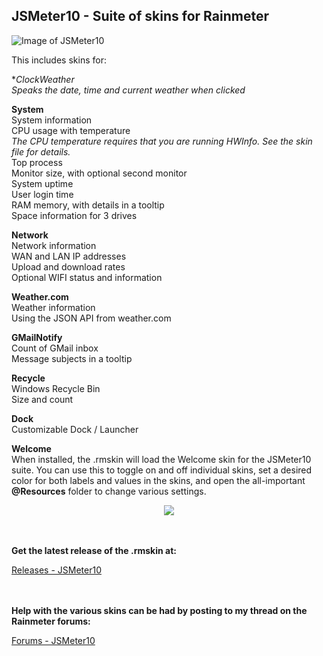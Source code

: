 ## JSMeter10 - Suite of skins for Rainmeter

![Image of  JSMeter10](https://github.com/jsmorley/JSMeter10/blob/main/Welcome/JSMeter10.jpg)

This includes skins for:

**ClockWeather*<br/>
*Speaks the date, time and current weather when clicked*

**System**<br/>
System information<br/>
CPU usage with temperature<br/>
*The CPU temperature requires that you are running HWInfo. See the skin file for details.*<br/>
Top process<br/>
Monitor size, with optional second monitor<br/>
System uptime<br/>
User login time<br/>
RAM memory, with details in a tooltip<br/>
Space information for 3 drives

**Network**<br/>
Network information<br/>
WAN and LAN IP addresses<br/>
Upload and download rates<br/>
Optional WIFI status and information

**Weather.com**<br/>
Weather information<br/>
Using the JSON API from weather.com

**GMailNotify**<br/>
Count of GMail inbox<br/>
Message subjects in a tooltip

**Recycle**<br/>
Windows Recycle Bin<br/>
Size and count

**Dock**<br/>
Customizable Dock / Launcher

**Welcome**<br/>
When installed, the .rmskin will load the Welcome skin for the JSMeter10 suite. You can use this to toggle on and off individual skins, set a desired color for both labels and values in the skins, and open the all-important **@Resources** folder to change various settings.

<p align="center">
  <img src="https://github.com/jsmorley/JSMeter10/blob/main/Welcome/WelcomeImage.jpg" />
</p>

<br/><br/>**Get the latest release of the .rmskin at:**

[Releases - JSMeter10](https://github.com/jsmorley/JSMeter10/releases)

<br/><br/>**Help with the various skins can be had by posting to my thread on the Rainmeter forums:**

[Forums - JSMeter10](https://forum.rainmeter.net/viewtopic.php?f=27&t=36457#p185912)
